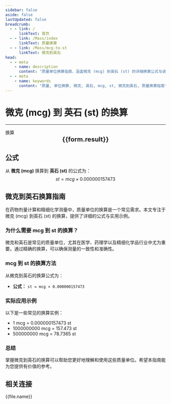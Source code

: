 ```yaml
---
sidebar: false
aside: false
lastUpdated: false
breadcrumb:
  - - link: /
      linkText: 首页
  - - link: /Mass/index
      linkText: 质量换算
  - - link: /Mass/mcg-to-st
      linkText: 微克到英石
head:
  - - meta
    - name: description
      content: "质量单位换算指南，涵盖微克 (mcg) 到英石 (st) 的详细换算公式与说明。"
  - - meta
    - name: keywords
      content: "质量, 单位换算, 微克, 英石, mcg, st, 微克到英石, 质量换算指南"
---
```

# 微克 (mcg) 到 英石 (st) 的换算
---
<script setup>
import { onMounted, reactive, inject, ref } from 'vue'
import { NButton, NForm, NFormItem, NInput, NInputNumber, NSelect, NCard, useMessage,NGrid ,NGi } from 'naive-ui'
import { defineClientComponent } from 'vitepress'
import { Mass } from '../../files';

const convert = inject('convert')

const form = reactive({
  number: null,
  result: '',
})

const convertHandler = () => {
  if (form.number !== null && !isNaN(form.number)) {
    const convertedValue = parseFloat(form.number) * 0.000000157473
    form.result = `${form.number}mcg = ${convertedValue.toFixed(10)}st`
  } else {
    form.result = '请输入有效的数值。'
  }
}
</script>

<n-form size="large" :model="form">
  <n-form-item label="微克 (mcg)">
    <n-input-number v-model:value="form.number" placeholder="输入微克" style="width: 100%" />
  </n-form-item>
  <n-form-item>
    <n-button type="info" @click="convertHandler" block>换算</n-button>
  </n-form-item>
</n-form>

<n-card  embedded :bordered="false" hoverable>
  <div  style="text-align:center;font-size:20px;">
    <strong>{{form.result}}</strong>
  </div>
</n-card>

## 公式

从 **微克 (mcg)** 换算到 **英石 (st)** 的公式为：
$$ st = mcg \times 0.000000157473 $$

## 微克到英石换算指南

在药物剂量计算和精细化学测量中，质量单位的换算是一个常见需求。本文专注于微克 (mcg) 到英石 (st) 的换算，提供了详细的公式与实用示例。

### 为什么需要 mcg 到 st 的换算？

微克和英石是常见的质量单位，尤其在医学、药理学以及精细化学品行业中尤为重要。通过精确的换算，可以确保测量的一致性和准确性。

### mcg 到 st 的换算方法

从微克到英石的换算公式为：

- **公式：** `st = mcg × 0.000000157473`

### 实际应用示例

以下是一些常见的换算实例：

- 1 mcg = 0.000000157473 st
- 1000000000 mcg = 157.473 st
- 500000000 mcg = 78.7365 st

### 总结

掌握微克到英石的换算可以帮助您更好地理解和使用这些质量单位。希望本指南能为您提供有价值的参考。

## 相关连接
<n-grid x-gap="12" :cols="2">
  <n-gi v-for="(file, index) in Mass" :key="index">
    <n-button
      text
      tag="a"
      :href="file.path"
      type="info"
    >
      {{file.name}}
    </n-button>
  </n-gi>
</n-grid>